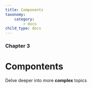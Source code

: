 ```yaml
---
title: Components
taxonomy:
    category:
        - docs
child_type: docs
---
```


### Chapter 3

# Compontents

Delve deeper into more **complex** topics
